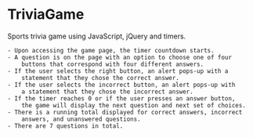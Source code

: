 # TriviaGame
Sports trivia game using JavaScript, jQuery and timers.

    - Upon accessing the game page, the timer countdown starts.
    - A question is on the page with an option to choose one of four
        buttons that correspond with four different answers.
    - If the user selects the right button, an alert pops-up with a 
        statement that they chose the correct answer.
    - If the user selects the incorrect button, an alert pops-up with
        a statement that they chose the incorrect answer.
    - If the timer reaches 0 or if the user presses an answer button, 
        the game will display the next question and next set of choices.
    - There is a running total displayed for correct answers, incorrect
        answers, and unanswered questions.
    - There are 7 questions in total.
